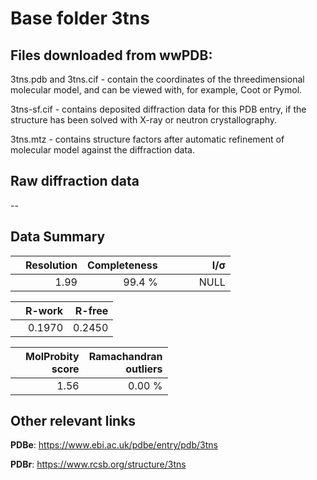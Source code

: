 # Base folder 3tns

## Files downloaded from wwPDB:

3tns.pdb and 3tns.cif - contain the coordinates of the threedimensional molecular model, and can be viewed with, for example, Coot or Pymol.

3tns-sf.cif - contains deposited diffraction data for this PDB entry, if the structure has been solved with X-ray or neutron crystallography.

3tns.mtz - contains structure factors after automatic refinement of molecular model against the diffraction data.

## Raw diffraction data

--<br> 

## Data Summary
|   | Resolution | Completeness| I/$\boldsymbol{\sigma}$ |
|---|-------------:|----------------:|--------------:|
|   |1.99|99.4  %|<img width=50/>NULL |

|   | **R-work**| **R-free**   
|---|-------------:|----------------:|           
||0.1970|0.2450|

|   |**MolProbity<br>score**| **Ramachandran<br>outliers** 
|---|-------------:|----------------:|
||1.56|0.00 %|

## Other relevant links 
**PDBe**:  https://www.ebi.ac.uk/pdbe/entry/pdb/3tns
 
**PDBr**: https://www.rcsb.org/structure/3tns 

